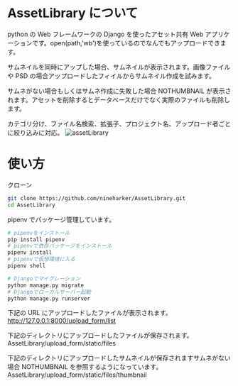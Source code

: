 # AssetLibrary について

python の Web フレームワークの Django を使ったアセット共有 Web アプリケーションです。open(path,'wb')を使っているのでなんでもアップロードできます。

サムネイルを同時にアップした場合、サムネイルが表示されます。画像ファイルや PSD の場合アップロードしたフィイルからサムネイル作成を試みます。

サムネがない場合もしくはサムネ作成に失敗した場合 NOTHUMBNAIL が表示されます。アセットを削除するとデータベースだけでなく実際のファイルも削除します。

カテゴリ分け、ファイル名検索、拡張子、プロジェクト名、アップロード者ごとに絞り込みに対応。
![assetLibrary](https://user-images.githubusercontent.com/48968940/75010609-eb846d80-54c0-11ea-90a4-35ac289246f5.gif)

# 使い方

クローン

```bash
git clone https://github.com/nineharker/AssetLibrary.git
cd AssetLibrary
```

pipenv でパッケージ管理しています。

```bash
# pipenvをインストール
pip install pipenv
# pipenvで依存パッケージをインストール
pipenv install
# pipenvで仮想環境に入る
pipenv shell

# Djangoでマイグレーション
python manage.py migrate
# Djangoでローカルサーバー起動
python manage.py runserver
```

下記の URL にアップロードしたファイルが表示されます。  
http://127.0.0.1:8000/upload_form/list

下記のディレクトリにアップロードしたファイルが保存されます。  
AssetLibrary/upload_form/static/files

下記のディレクトリにアップロードしたサムネイルが保存されますサムネがない場合 NOTHUMBNAIL を参照するようになっています。  
AssetLibrary/upload_form/static/files/thumbnail
